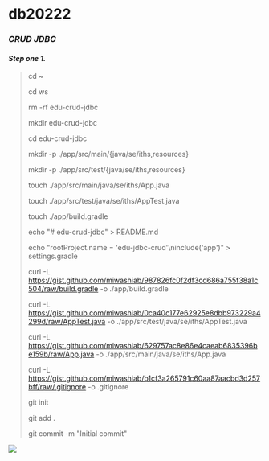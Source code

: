 # db20222

<h3><strong><em>CRUD JDBC</em></strong></h3>

<h4><strong><em>Step one 1.</em></strong></h4>

>cd ~
>
>cd ws
>
>rm -rf edu-crud-jdbc
>
>mkdir edu-crud-jdbc
>
>cd edu-crud-jdbc
>
>mkdir -p ./app/src/main/{java/se/iths,resources}
>
>mkdir -p ./app/src/test/{java/se/iths,resources}
>
>touch ./app/src/main/java/se/iths/App.java
>
>touch ./app/src/test/java/se/iths/AppTest.java
>
>touch ./app/build.gradle
>
>echo "# edu-crud-jdbc" > README.md
>
>echo "rootProject.name = 'edu-jdbc-crud'\ninclude('app')" > settings.gradle
>
>curl -L https://gist.github.com/miwashiab/987826fc0f2df3cd686a755f38a1c504/raw/build.gradle -o ./app/build.gradle
>
>curl -L https://gist.github.com/miwashiab/0ca40c177e62925e8dbb973229a4299d/raw/AppTest.java -o ./app/src/test/java/se/iths/AppTest.java
>
>curl -L https://gist.github.com/miwashiab/629757ac8e86e4caeab6835396be159b/raw/App.java -o ./app/src/main/java/se/iths/App.java
>
>curl -L https://gist.github.com/miwashiab/b1cf3a265791c60aa87aacbd3d257bff/raw/.gitignore -o .gitignore
>
>git init
>
>git add .
>
>git commit -m "Initial commit"

[![](https://mermaid.ink/img/pako:eNp1ULsKwzAM_BWjuf0Bry2FQumSNYuwldTg2MGWh5Dk3-skLn1r0p1Op0MjKK8JJFA4GmwDdrUTuSpOmhyLadrv_fiAlbp5b4UU5IK3Nr5rxw0uZTIs9Fk_6cjBuFacTIh8xY6-Jhd8HczFf7v6JwoqRT3HN-lnkpX9EeRnhoPhodyHHXQUOjQ6f2g1rYFvlJdA5lZTg8lyDbVbpJjYV4NTIDkk2kHqNTKVt4Js0Eaa71BAdjc?type=png)](https://mermaid.live/edit#pako:eNp1ULsKwzAM_BWjuf0Bry2FQumSNYuwldTg2MGWh5Dk3-skLn1r0p1Op0MjKK8JJFA4GmwDdrUTuSpOmhyLadrv_fiAlbp5b4UU5IK3Nr5rxw0uZTIs9Fk_6cjBuFacTIh8xY6-Jhd8HczFf7v6JwoqRT3HN-lnkpX9EeRnhoPhodyHHXQUOjQ6f2g1rYFvlJdA5lZTg8lyDbVbpJjYV4NTIDkk2kHqNTKVt4Js0Eaa71BAdjc)

